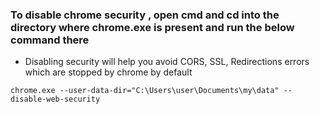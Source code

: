 ### To disable chrome security , open cmd and cd into the directory where chrome.exe is present and run the below command there
- Disabling security will help you avoid CORS, SSL, Redirections errors which are stopped by chrome by default

```
chrome.exe --user-data-dir="C:\Users\user\Documents\my\data" --disable-web-security
```
